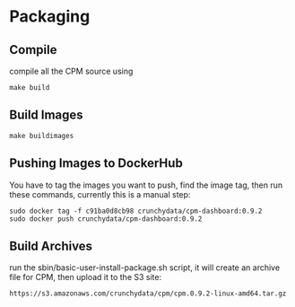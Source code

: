 Packaging
=================


Compile
-------
compile all the CPM source using
~~~~~~~~~~~~~
make build
~~~~~~~~~~~~~~

Build Images
--------------------
~~~~~~~~~~~~~
make buildimages
~~~~~~~~~~~~~~

Pushing Images to DockerHub
-------------------------------
You have to tag the images you want to push, find the image tag, then
run these commands, currently this is a manual step:
~~~~~~~~~~~~~~~~~~~~~~~~~
sudo docker tag -f c91ba0d8cb98 crunchydata/cpm-dashboard:0.9.2
sudo docker push crunchydata/cpm-dashboard:0.9.2
~~~~~~~~~~~~~~~~~~~~~~~~~

Build Archives
-------------------------------
run the sbin/basic-user-install-package.sh script, it will create an archive
file for CPM, then upload it to the S3 site:
~~~~~~~~~~~~~~~~~
https://s3.amazonaws.com/crunchydata/cpm/cpm.0.9.2-linux-amd64.tar.gz
~~~~~~~~~~~~~~~~~

